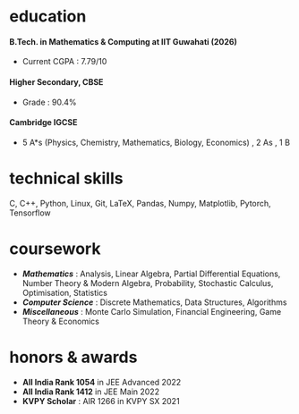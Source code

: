 # education

#### B.Tech. in Mathematics & Computing at IIT Guwahati (2026)
* Current CGPA : 7.79/10

#### Higher Secondary, CBSE
* Grade : 90.4%

#### Cambridge IGCSE
* 5 A*s (Physics, Chemistry, Mathematics, Biology, Economics) , 2 As , 1 B

# technical skills

C, C++, Python, Linux, Git, LaTeX, Pandas, Numpy, Matplotlib, Pytorch, Tensorflow

# coursework

* ***Mathematics*** : Analysis, Linear Algebra, Partial Differential Equations, Number Theory & Modern Algebra, Probability, Stochastic Calculus, Optimisation, Statistics
* ***Computer Science*** : Discrete Mathematics, Data Structures, Algorithms
* ***Miscellaneous*** : Monte Carlo Simulation, Financial Engineering, Game Theory & Economics



# honors & awards
* **All India Rank 1054** in JEE Advanced 2022
* **All India Rank 1412** in JEE Main 2022
* **KVPY Scholar** : AIR 1266 in KVPY SX 2021



